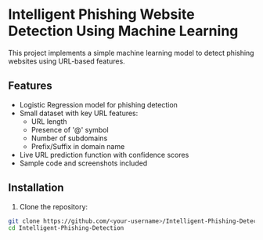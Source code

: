 # Intelligent Phishing Website Detection Using Machine Learning

This project implements a simple machine learning model to detect phishing websites using URL-based features.

## Features

- Logistic Regression model for phishing detection
- Small dataset with key URL features:
  - URL length
  - Presence of '@' symbol
  - Number of subdomains
  - Prefix/Suffix in domain name
- Live URL prediction function with confidence scores
- Sample code and screenshots included

## Installation

1. Clone the repository:
```bash
git clone https://github.com/<your-username>/Intelligent-Phishing-Detection.git
cd Intelligent-Phishing-Detection
